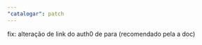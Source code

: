 ```yaml
---
"catalogar": patch
---
```


fix: alteração de link do auth0 de <Link> para <a> (recomendado pela a doc)

